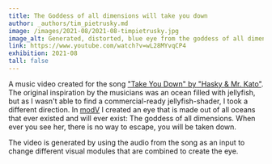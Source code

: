 ```yaml
---
title: The Goddess of all dimensions will take you down
author: _authors/tim_pietrusky.md
image: /images/2021-08/2021-08-timpietrusky.jpg
image_alt: Generated, distorted, blue eye from the goddess of all dimensions
link: https://www.youtube.com/watch?v=wL28MYvqCP4
exhibition: 2021-08
tall: false 
---
```


A music video created for the song ["Take You Down" by "Hasky & Mr. Kato"](https://soundcloud.com/bananabassmusic/hasky-mrkato-take-you-down). The original inspiration by the musicians was an ocean filled with jellyfish, but as I wasn't able to find a commercial-ready jellyfish-shader, I took a different direction. In [modV](https://modv.vcync.gl/) I created an eye that is made out of all oceans that ever existed and will ever exist: The goddess of all dimensions. When ever you see her, there is no way to escape, you will be taken down. 

The video is generated by using the audio from the song as an input to change different visual modules that are combined to create the eye. 